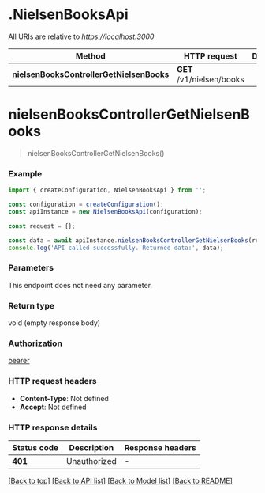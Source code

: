 # .NielsenBooksApi

All URIs are relative to *https://localhost:3000*

Method | HTTP request | Description
------------- | ------------- | -------------
[**nielsenBooksControllerGetNielsenBooks**](NielsenBooksApi.md#nielsenBooksControllerGetNielsenBooks) | **GET** /v1/nielsen/books | 


# **nielsenBooksControllerGetNielsenBooks**
> nielsenBooksControllerGetNielsenBooks()


### Example


```typescript
import { createConfiguration, NielsenBooksApi } from '';

const configuration = createConfiguration();
const apiInstance = new NielsenBooksApi(configuration);

const request = {};

const data = await apiInstance.nielsenBooksControllerGetNielsenBooks(request);
console.log('API called successfully. Returned data:', data);
```


### Parameters
This endpoint does not need any parameter.


### Return type

void (empty response body)

### Authorization

[bearer](README.md#bearer)

### HTTP request headers

 - **Content-Type**: Not defined
 - **Accept**: Not defined


### HTTP response details
| Status code | Description | Response headers |
|-------------|-------------|------------------|
**401** | Unauthorized |  -  |

[[Back to top]](#) [[Back to API list]](README.md#documentation-for-api-endpoints) [[Back to Model list]](README.md#documentation-for-models) [[Back to README]](README.md)


